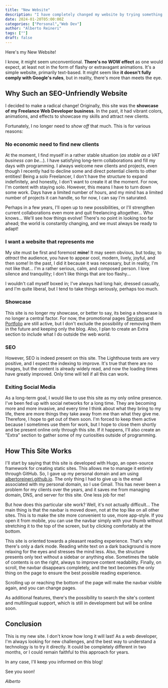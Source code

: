 ```yaml
---
title: "New Website"
description: "I have completely changed my website by trying something different."
date: 2024-01-20T05:00:00Z
categories: ["Personal","Web Dev"]
author: "Alberto Reineri"
tags: [""]
draft: false
---
```



Here's my New Website!

I know, it might seem unconventional. **There's no WOW effect** as one would expect, at least not in the form of flashy or extravagant animations. It's a simple website, primarily text-based. It might seem like **it doesn't fully comply with Google's rules**, but in reality, there's more than meets the eye.

## Why Such an SEO-Unfriendly Website

I decided to make a radical change! Originally, this site was the **showcase of my Freelance Web Developer business**. In the past, it had vibrant colors, animations, and effects to showcase my skills and attract new clients.

Fortunately, I no longer need to *show off* that much. This is for various reasons:

### No economic need to find new clients
At the moment, I find myself in a rather stable situation (*as stable as a VAT business can be...*). I have satisfying long-term collaborations and fill my days with programming. I always welcome new clients and projects, even though I recently had to decline some and direct potential clients to other entities! Being a solo Freelancer, I don't have the structure to expand indefinitely, and honestly, I don't want to create it at the moment. For now, I'm content with staying solo. However, this means I have to turn down some work. Days have a limited number of hours, and my mind has a limited number of projects it can handle, so for now, I can say I'm saturated.

Perhaps in a few years, I'll open up to new possibilities, or I'll strengthen current collaborations even more and quit freelancing altogether... Who knows... We'll see how things evolve! There's no point in looking too far ahead; the world is constantly changing, and we must always be ready to adapt!

### I want a website that represents me
My site must be first and foremost **mine**! It may seem obvious, but today, to *attract* the audience, you have to appear cool, modern, lively, joyful, and then some! In the past, I did it because it was necessary, but in reality, I'm not like that...
I'm a rather serious, calm, and composed person. I love silence and tranquility; I don't like things that are too flashy...

I wouldn't call myself boxed in; I've always had long hair, dressed casually, and I'm quite liberal, but I tend to take things seriously, perhaps too much.

### Showcase
This site is no longer my showcase, or better to say, its being a showcase is no longer a central factor.
For now, the promotional pages [Services](/services) and [Portfolio](/portfolio) are still active, but I don't exclude the possibility of removing them in the future and keeping only the blog. Also, I plan to create an Extra section to include what I do outside the web world.

### SEO
However, SEO is indeed present on this site. The Lighthouse tests are very positive, and I expect the indexing to improve. It's true that there are no images, but the content is already widely read, and now the loading times have greatly improved. Only time will tell if all this can work.

### Exiting Social Media
As a long-term goal, I would like to use this site as my only online presence.
I've been fed up with social networks for a long time. They are becoming more and more invasive, and every time I think about what they bring to my life, there are more things they take away from me than what they give me. Therefore, I hope to get out of them soon. I'm forced to keep them active because I sometimes use them for work, but I hope to close them shortly and be present online only through this site. If it happens, I'll also create an "Extra" section to gather some of my curiosities outside of programming.


## How This Site Works
I'll start by saying that this site is developed with Hugo, an open-source framework for creating static sites. This allows me to manage it entirely through GitHub. So, I gave up my personal domain and am using [albertoreineri.github.io](https://albertoreineri.github.io/). The only thing I had to give up is the email associated with my personal domain, so I use Gmail. This has never been a problem for my clients over the years, and it saves me from managing domain, DNS, and server for this site. One less job for me!

But how does this particular site work? Well, it's not actually difficult...
The main thing is that the navbar is moved down, not at the top like on all other sites. This is to make the site more convenient to use, more app-style. If you open it from mobile, you can use the navbar simply with your thumb without stretching it to the top of the screen, but by clicking comfortably at the bottom.

This site is oriented towards a pleasant reading experience. That's why there's only a dark mode. Reading white text on a dark background is more relaxing for the eyes and stresses the mind less.
Also, the structure presents only text without a sidebar or anything else. Sometimes the table of contents is on the right, always to improve content readability. Finally, on scroll, the navbar disappears completely, and the text becomes the only thing on the page to ensure the best possible reading experience.

Scrolling up or reaching the bottom of the page will make the navbar visible again, and you can change pages.

As additional features, there's the possibility to search the site's content and multilingual support, which is still in development but will be online soon.


## Conclusion
This is my new site. I don't know how long it will last! As a web developer, I'm always looking for new challenges, and the best way to understand a technology is to try it directly. It could be completely different in two months, or I could remain faithful to this approach for years.

In any case, I'll keep you informed on this blog!

See you soon!

*Alberto*
